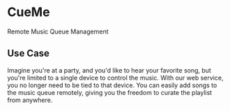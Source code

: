 # CueMe
Remote Music Queue Management

## Use Case
Imagine you're at a party, and you'd like to hear your favorite song, but you're limited to a single device to control the music. With our web service, you no longer need to be tied to that device. You can easily add songs to the music queue remotely, giving you the freedom to curate the playlist from anywhere.